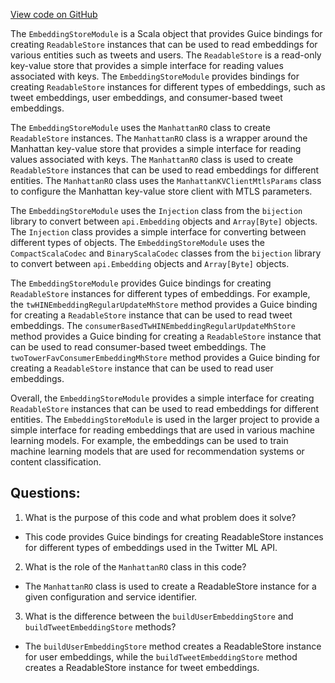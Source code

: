 [View code on GitHub](https://github.com/misbahsy/the-algorithm/cr-mixer/server/src/main/scala/com/twitter/cr_mixer/module/EmbeddingStoreModule.scala)

The `EmbeddingStoreModule` is a Scala object that provides Guice bindings for creating `ReadableStore` instances that can be used to read embeddings for various entities such as tweets and users. The `ReadableStore` is a read-only key-value store that provides a simple interface for reading values associated with keys. The `EmbeddingStoreModule` provides bindings for creating `ReadableStore` instances for different types of embeddings, such as tweet embeddings, user embeddings, and consumer-based tweet embeddings. 

The `EmbeddingStoreModule` uses the `ManhattanRO` class to create `ReadableStore` instances. The `ManhattanRO` class is a wrapper around the Manhattan key-value store that provides a simple interface for reading values associated with keys. The `ManhattanRO` class is used to create `ReadableStore` instances that can be used to read embeddings for different entities. The `ManhattanRO` class uses the `ManhattanKVClientMtlsParams` class to configure the Manhattan key-value store client with MTLS parameters. 

The `EmbeddingStoreModule` uses the `Injection` class from the `bijection` library to convert between `api.Embedding` objects and `Array[Byte]` objects. The `Injection` class provides a simple interface for converting between different types of objects. The `EmbeddingStoreModule` uses the `CompactScalaCodec` and `BinaryScalaCodec` classes from the `bijection` library to convert between `api.Embedding` objects and `Array[Byte]` objects. 

The `EmbeddingStoreModule` provides Guice bindings for creating `ReadableStore` instances for different types of embeddings. For example, the `twHINEmbeddingRegularUpdateMhStore` method provides a Guice binding for creating a `ReadableStore` instance that can be used to read tweet embeddings. The `consumerBasedTwHINEmbeddingRegularUpdateMhStore` method provides a Guice binding for creating a `ReadableStore` instance that can be used to read consumer-based tweet embeddings. The `twoTowerFavConsumerEmbeddingMhStore` method provides a Guice binding for creating a `ReadableStore` instance that can be used to read user embeddings. 

Overall, the `EmbeddingStoreModule` provides a simple interface for creating `ReadableStore` instances that can be used to read embeddings for different entities. The `EmbeddingStoreModule` is used in the larger project to provide a simple interface for reading embeddings that are used in various machine learning models. For example, the embeddings can be used to train machine learning models that are used for recommendation systems or content classification.
## Questions: 
 1. What is the purpose of this code and what problem does it solve?
- This code provides Guice bindings for creating ReadableStore instances for different types of embeddings used in the Twitter ML API.
2. What is the role of the `ManhattanRO` class in this code?
- The `ManhattanRO` class is used to create a ReadableStore instance for a given configuration and service identifier.
3. What is the difference between the `buildUserEmbeddingStore` and `buildTweetEmbeddingStore` methods?
- The `buildUserEmbeddingStore` method creates a ReadableStore instance for user embeddings, while the `buildTweetEmbeddingStore` method creates a ReadableStore instance for tweet embeddings.